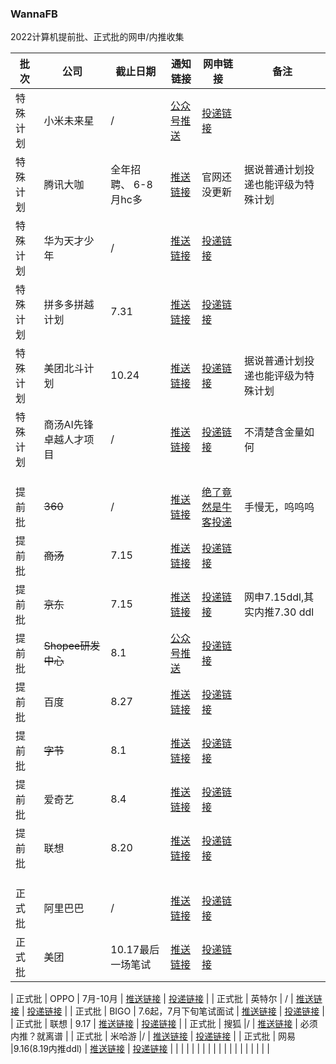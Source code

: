 ### WannaFB

2022计算机提前批、正式批的网申/内推收集

| 批次   | 公司   | 截止日期  | 通知链接                                          | 网申链接                          | 备注|
| ------ | ------ | --------- | ------------------------------------------------- | --------------------------------- | --------------------------------- |
| 特殊计划 | 小米未来星 | / |[公众号推送](https://mp.weixin.qq.com/s?__biz=MzU5ODI4OTgwNA==&mid=2247490400&idx=1&sn=46cfbb698e585ebf2aa63332fe5c4f85&chksm=fe472783c930ae9593c48ab26f19857e7ac7c4981c4f95e0b3d14bd98904ffc71ba09a066dca&mpshare=1&scene=23&srcid=07117efQ2BMzn9lwhvfSsrMd&sharer_sharetime=1626015463610&sharer_shareid=59332ea7c33ee752808701f0287171ae#rd)| [投递链接](https://app.mokahr.com/campus_apply/xiaomi/286?code=081GeLll2U0tj74KEaml2zcf4G0GeLlH&state=personalCenter#/jobs?project=100006406&page=1)   |
| 特殊计划 | 腾讯大咖 |全年招聘、 6-8月hc多 | [推送链接](https://join.qq.com/news_detail.html?id=248) |  官网还没更新 |据说普通计划投递也能评级为特殊计划 | 
| 特殊计划 | 华为天才少年 | / | [推送链接](https://career.huawei.com/reccampportal/portal5/newsInfo_11.html)  |   [投递链接](https://career.huawei.com/reccampportal/portal5/topminds.html)  | 
| 特殊计划 | 拼多多拼越计划 | 7.31 | [推送链接](https://mp.weixin.qq.com/s/0yAbRdp8HjTIpYi_AhQAUg)  |   [投递链接](https://careers.pinduoduo.com/campus/grad?name=&type=fullTime&recruitType=&job=technology)  | 
| 特殊计划 | 美团北斗计划 | 10.24 | [推送链接](https://mp.weixin.qq.com/s/YSQWGBzr3CpNR-vbth29pQ)  |   [投递链接](https://campus.meituan.com/beidou)  | 据说普通计划投递也能评级为特殊计划 | 
| 特殊计划 | 商汤AI先锋卓越人才项目 | / | [推送链接](https://mp.weixin.qq.com/s?__biz=MzIzMTY1NTU1MA==&mid=2247488655&idx=1&sn=2090e9044938818e7a54fe2ef744cc05&chksm=e8a1859edfd60c88f908f9fe07d0f2ef3adc2bab7c89c3eb2ecd515ef67e4d6af27ac8cb3f9f&mpshare=1&scene=23&srcid=0729GVlHgLm2Hdf06IXPyMe0&sharer_sharetime=1627556047508&sharer_shareid=59332ea7c33ee752808701f0287171ae#rd)  |   [投递链接](https://hr.sensetime.com/SU604c56f9bef57c3d1a752c60/pb/school.html?projectCode=100501)  | 不清楚含金量如何 | 
|  |  | |  |   |
|  |  | |  |   |
|  |  | |  |   |
| 提前批 | ~~360~~ | / | [推送链接](https://mp.weixin.qq.com/s/CYeQvOjAt-IY0lld6M5slw) | [绝了竟然是牛客投递](https://www.nowcoder.com/careers/360/65521)       |手慢无，呜呜呜|
| 提前批 | ~~商汤~~ | 7.15| [推送链接](https://mp.weixin.qq.com/s/OQ7uxWnZ9U6DbRDSk9zcmQ) | [投递链接](https://hr.sensetime.com/SU604c56f9bef57c3d1a752c60/pb/school.html)  | 
| 提前批 | ~~京东~~   | 7.15 | [推送链接](https://mp.weixin.qq.com/s/WN4H42Bg-_jxrZf2tEzfZg) | [投递链接](https://campus.jd.com/#/)          |网申7.15ddl,其实内推7.30 ddl |
| 提前批 | ~~Shopee研发中心~~   | 8.1 | [公众号推送](https://mp.weixin.qq.com/s?__biz=MzU0MjgzMDAxOA==&mid=2247491532&idx=1&sn=c25d07b21ee859198165b60612c4defb&chksm=fb15e361cc626a77a1b994e329e50c97e633471a9c30a86212d06a21eb883bf9d4f3fb33b6d2&mpshare=1&scene=23&srcid=06224Pj5DKVLQ67pQQyLqWOp&sharer_sharetime=1624354855575&sharer_shareid=59332ea7c33ee752808701f0287171ae#rd) | [投递链接](https://app.mokahr.com/campus_apply/shopee/2962#/)         |
| 提前批 | 百度 | 8.27  | [推送链接](https://mp.weixin.qq.com/s/LaRfwr33G0rXnjzekl8wsQ) | [投递链接](https://talent.baidu.com/external/baidu/campus.html#/jobList) |
| 提前批 | ~~字节~~ | 8.1 | [推送链接](https://mp.weixin.qq.com/s/BE3a5_SCKNuxsGtrHC1pIw) | [投递链接](https://jobs.bytedance.com/campus/?spread=728BR6V) |
| 提前批 | 爱奇艺 | 8.4| [推送链接](https://campus.iqiyi.com/campus_apply/iqiyi/36804#/) |  [投递链接]( https://campus.iqiyi.com/campus_apply/iqiyi/36804#/jobs) |
| 提前批 | 联想 | 8.20 |  [推送链接](https://mp.weixin.qq.com/s/WHUkBrhU_xq60NMLcH6fJw) |  [投递链接](http://talent.lenovo.com.cn/)  |
|  |  | |  |   |
|  |  | |  |   |
|  |  | |  |   |
| 正式批 | 阿里巴巴 |  / | [推送链接](https://mp.weixin.qq.com/s?__biz=MzUzNDc1MDg1Ng==&mid=2247485455&idx=1&sn=ebcd834b8f3eaedf0901fa5f6e6d2635&chksm=fa8ebbe8cdf932fe6c98412c55e08405862e5903106140a4a7cc583ee46aea3a203eef53c7b4&mpshare=1&scene=23&srcid=0721tS1mS48kyMFJxBzPt6Yz&sharer_sharetime=1626880663506&sharer_shareid=59332ea7c33ee752808701f0287171ae#rd) | [投递链接](https://talent.alibaba.com/)  |
| 正式批 | 美团 |  10.17最后一场笔试 | [推送链接](https://mp.weixin.qq.com/s/ul5zoluJIgjm5I-JlQsNBw) | [投递链接](https://campus.meituan.com/)  |

| 正式批 | OPPO | 7月-10月 | [推送链接](https://mp.weixin.qq.com/s/ogxZJGahjiWqfZuYADHipw) | [投递链接](http://careers.oppo.com/campus)  |
| 正式批 | 英特尔 | /  | [推送链接](https://mp.weixin.qq.com/s/CNbisnPXWzWSekowf0PBxw) | [投递链接](https://chinacampus.jobs.intel.cn) |
| 正式批 | BIGO | 7.6起，7月下旬笔试面试  | [推送链接](https://mp.weixin.qq.com/s/lY1lL1F7mq8hCO_BD8EZxQ) | [投递链接](https://app.mokahr.com/campus_apply/bigo/1018?sourceToken=54b80ee498e4fbea391a2a0c46885c72#/?anchorName=default_banner&sourceToken=) |
| 正式批 | 联想 | 9.17 | [推送链接](https://mp.weixin.qq.com/s/WHUkBrhU_xq60NMLcH6fJw) | [投递链接](http://talent.lenovo.com.cn/)  |
| 正式批 | 搜狐 |/ | [推送链接](https://mp.weixin.qq.com/s/AKkh-64Pubjmurk8Npqm-Q) | 必须内推？就离谱 |
| 正式批 | 米哈游 |/ | [推送链接](https://mp.weixin.qq.com/s/ty8uQL-QD8_wkNCDN2dEgQ) |  [投递链接](https://join.mihoyo.com/campus_apply/mihoyo/7525/#/) |
| 正式批 | 网易 |9.16(8.19内推ddl) | [推送链接](https://mp.weixin.qq.com/s?__biz=MzAxNDIzMDQwNg==&mid=2651379506&idx=1&sn=c048289292ee1dacee94003da7970438&chksm=806a01dbb71d88cdbaadbc98dd41bf6a4f2c1d15e18975628a072e5562d3c71c927d83a1889e&mpshare=1&scene=23&srcid=0730Zkzwz8mTKnVzH57P2l3C&sharer_sharetime=1627634430219&sharer_shareid=59332ea7c33ee752808701f0287171ae#rd) |  [投递链接](https://campus.163.com/app/index) |
|  |  | |  |   |
|  |  | |  |   |
|  |  | |  |   |

